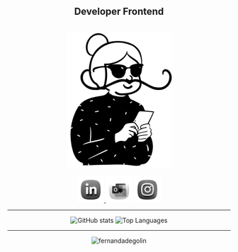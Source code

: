  #### 
<h2 align="center">Developer Frontend</h2>
     
<br />    
<div align="center">     
  <a href="https://fernandadegolin.github.io/fernandadegolin/" target="_blank">    
    <img      
      alt="Avatar Fe"     
      src="https://github.com/fernandadegolin/fernandadegolin/blob/master/src/assets/img/avatar-fer1.png"    
    />  
  </a>      
   
  <!-- Site -->      
  <p align="center">    
    <!-- LinkedIn -->  
    <a href="https://www.linkedin.com/in/fernandadegolin/"> 
      <img width= "60"
        alt="LinkedIn"
        src="https://github.com/fernandadegolin/fernandadegolin/blob/master/src/assets/img/LinkedIn-novo.png"
      />
    </a>    
    <!-- Email -->
      <a href="mailto:fernandadegolin@hotmail.com"><img width= "60"
        alt="Email"
        src="https://github.com/fernandadegolin/fernandadegolin/blob/master/src/assets/img/Outlook-novo.png"/></a>
    <!-- Instagram -->
    <a href="https://www.instagram.com/fernandadegolin/">
      <img width= "60"
        alt="Instagram"
        src="https://github.com/fernandadegolin/fernandadegolin/blob/master/src/assets/img/Instagram-novo.png"/>
    </a>
    
    
  </p>

<!-- STATUS-->
  <hr />
  <div align="center">
    <img  
      height="140"
      src="https://github-readme-stats.vercel.app/api?username=fernandadegolin&show_icons=true&hide=&count_private=true&title_color=0f172a&text_color=64748b&icon_color=6366f1&bg_color=ffffff&hide_border=true&show_icons=true&border_radius=15px&layout=compact"
      alt="GitHub stats"
    />
    <img
      height="140"
      src="https://github-readme-stats.vercel.app/api/top-langs/?username=fernandadegolin&title_color=0f172a&text_color=64748b&icon_color=6366f1&bg_color=ffffff&hide_border=true&locale=en&custom_title=Top%20Languages&border_radius=15px&layout=compact"
      alt="Top Languages"
    />
  </div>
  <hr />
  <div align="center">
    <img
      src="https://komarev.com/ghpvc/?username=fernandadegolin&color=lightgrey&label=views"
      alt="fernandadegolin"
    />
  </div>
</div>
